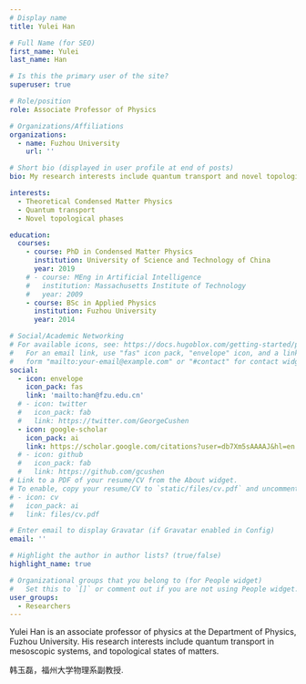 ```yaml
---
# Display name
title: Yulei Han

# Full Name (for SEO)
first_name: Yulei
last_name: Han

# Is this the primary user of the site?
superuser: true

# Role/position
role: Associate Professor of Physics

# Organizations/Affiliations
organizations:
  - name: Fuzhou University
    url: ''

# Short bio (displayed in user profile at end of posts)
bio: My research interests include quantum transport and novel topological phases in theoretical condensed matter physics.

interests:
  - Theoretical Condensed Matter Physics
  - Quantum transport
  - Novel topological phases

education:
  courses:
    - course: PhD in Condensed Matter Physics
      institution: University of Science and Technology of China
      year: 2019
    # - course: MEng in Artificial Intelligence
    #   institution: Massachusetts Institute of Technology
    #   year: 2009
    - course: BSc in Applied Physics
      institution: Fuzhou University
      year: 2014

# Social/Academic Networking
# For available icons, see: https://docs.hugoblox.com/getting-started/page-builder/#icons
#   For an email link, use "fas" icon pack, "envelope" icon, and a link in the
#   form "mailto:your-email@example.com" or "#contact" for contact widget.
social:
  - icon: envelope
    icon_pack: fas
    link: 'mailto:han@fzu.edu.cn'
  # - icon: twitter
  #   icon_pack: fab
  #   link: https://twitter.com/GeorgeCushen
  - icon: google-scholar
    icon_pack: ai
    link: https://scholar.google.com/citations?user=db7Xm5sAAAAJ&hl=en
  # - icon: github
  #   icon_pack: fab
  #   link: https://github.com/gcushen
# Link to a PDF of your resume/CV from the About widget.
# To enable, copy your resume/CV to `static/files/cv.pdf` and uncomment the lines below.
# - icon: cv
#   icon_pack: ai
#   link: files/cv.pdf

# Enter email to display Gravatar (if Gravatar enabled in Config)
email: ''

# Highlight the author in author lists? (true/false)
highlight_name: true

# Organizational groups that you belong to (for People widget)
#   Set this to `[]` or comment out if you are not using People widget.
user_groups:
  - Researchers
---
```


Yulei Han is an associate professor of physics at the Department of Physics, Fuzhou University. His research interests include quantum transport in mesoscopic systems, and topological states of matters.

韩玉磊，福州大学物理系副教授.
